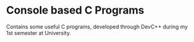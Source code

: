 # Console based C Programs
Contains some useful C programs, developed through DevC++ during my 1st semester at University.
